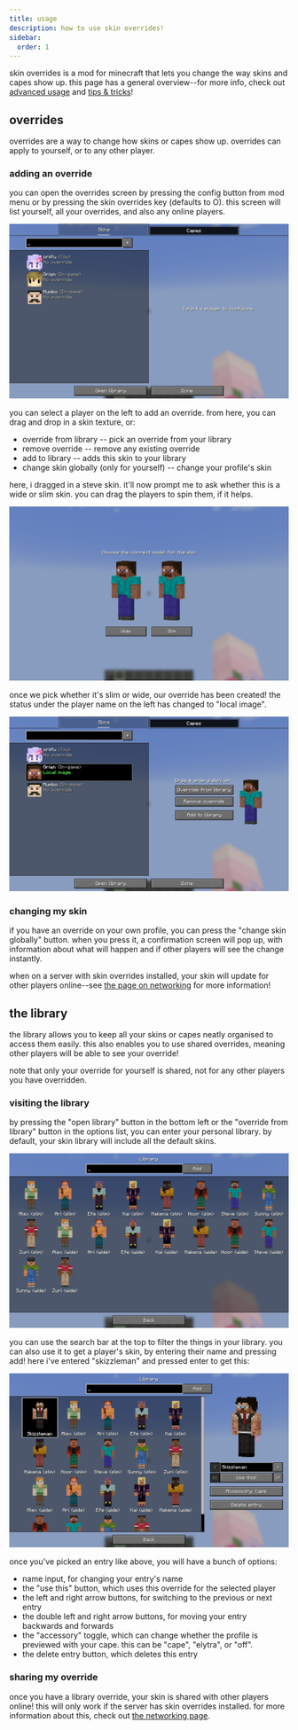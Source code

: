 ```yaml
---
title: usage
description: how to use skin overrides!
sidebar:
  order: 1
---
```


skin overrides is a mod for minecraft that lets you change the way skins and capes show up. this page has a general overview--for more info, check out [advanced usage](/skin-overrides/advanced/) and [tips & tricks](/skin-overrides/tips-and-tricks/)!

## overrides

overrides are a way to change how skins or capes show up. overrides can apply to yourself, or to any other player.

### adding an override

you can open the overrides screen by pressing the config button from mod menu or by pressing the skin overrides key (defaults to O). this screen will list yourself, all your overrides, and also any online players.

![the overrides screen, listing oriifu (you), grian (in-game) and mumbo (in-game)](../../../assets/skin-overrides/overrides-screen.png)

you can select a player on the left to add an override. from here, you can drag and drop in a skin texture, or:

- override from library -- pick an override from your library
- remove override -- remove any existing override
- add to library -- adds this skin to your library
- change skin globally (only for yourself) -- change your profile's skin

here, i dragged in a steve skin. it'll now prompt me to ask whether this is a wide or slim skin. you can drag the players to spin them, if it helps.

![two steves, one with wide arms and one with slim arms. they have "wide" and "slim" buttons under them.](../../../assets/skin-overrides/picking-skin-model.png)

once we pick whether it's slim or wide, our override has been created! the status under the player name on the left has changed to "local image".

![the overrides screen, with grian's skin changed to steve, alongside the status text "local image"](../../../assets/skin-overrides/added-override.png)

### changing my skin

if you have an override on your own profile, you can press the "change skin globally" button. when you press it, a confirmation screen will pop up, with information about what will happen and if other players will see the change instantly.

when on a server with skin overrides installed, your skin will update for other players online--see [the page on networking](/skin-overrides/networking/) for more information!

## the library

the library allows you to keep all your skins or capes neatly organised to access them easily. this also enables you to use shared overrides, meaning other players will be able to see your override!

note that only your override for yourself is shared, not for any other players you have overridden.

### visiting the library

by pressing the "open library" button in the bottom left or the "override from library" button in the options list, you can enter your personal library. by default, your skin library will include all the default skins.

![the default library, listing the 9 default skins in slim and wide variants](../../../assets/skin-overrides/default-library.png)

you can use the search bar at the top to filter the things in your library. you can also use it to get a player's skin, by entering their name and pressing add! here i've entered "skizzleman" and pressed enter to get this:

![the library, with skizzleman added to the roster. a panel on the right has appeared](../../../assets/skin-overrides/library-selected.png)

once you've picked an entry like above, you will have a bunch of options:

- name input, for changing your entry's name
- the "use this" button, which uses this override for the selected player
- the left and right arrow buttons, for switching to the previous or next entry
- the double left and right arrow buttons, for moving your entry backwards and forwards
- the "accessory" toggle, which can change whether the profile is previewed with your cape.
  this can be "cape", "elytra", or "off".
- the delete entry button, which deletes this entry

### sharing my override

once you have a library override, your skin is shared with other players online! this will only work if the server has skin overrides installed. for more information about this, check out [the networking page](/skin-overrides/networking/).

<!-- location: /execute in minecraft:overworld run tp @s 25.98 -54.88 9.70 268.95 4.80 -->
